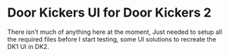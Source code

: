 # Door Kickers UI for Door Kickers 2

There isn't much of anything here at the moment, Just needed to setup all the required files before I start testing,
some UI solutions to recreate the DK1 UI in DK2.
